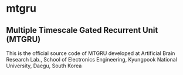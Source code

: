 # mtgru
## Multiple Timescale Gated Recurrent Unit (MTGRU)

This is the official source code of MTGRU developed at Artificial Brain Research Lab., School of Electronics Engineering, Kyungpook National University, Daegu, South Korea


